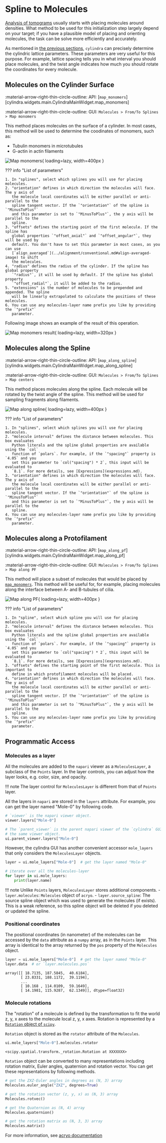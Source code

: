 # Spline to Molecules

[Analysis of tomograms](../alignment/index.md) usually starts with placing molecules
around densities. What method to be used for this initialization step largely depend on
your target; if you have a plausible model of placing and orienting molecules, the task
can be solve more efficiently and accurately.

As mentioned in [the previous sections](../lattice_params.md#running-cft), `cylindra`
can precisely determine the cylindric lattice parameters. These parameters are very
useful for this purpose. For example, lattice spacing tells you in what interval you
should place molecules, and the twist angle indicates how much you should rotate the
coordinates for every molecule.

## Molecules on the Cylinder Surface

:material-arrow-right-thin-circle-outline: API: [`map_monomers`][cylindra.widgets.main.CylindraMainWidget.map_monomers]

:material-arrow-right-thin-circle-outline: GUI: `Molecules > From/To Splines > Map monomers`

This method places molecules on the surface of a cylinder. In most cases, this method
will be used to determine the coodinates of monomers, such as:

- Tubulin monomers in microtubules
- G-actin in actin filaments

![Map monomers](../images/map_monomers.png){ loading=lazy, width=400px }

??? info "List of parameters"

    1. In "splines", select which splines you will use for placing molecules.
    2. "orientation" defines in which direction the molecules will face. The y axis of
       the molecule local coordinates will be either parallel or anti-parallel to the
       spline tangent vector. If the `"orientation"` of the spline is `"MinusToPlus"`
       and this parameter is set to `"MinusToPlus"`, the y axis will be parallel to the
       spline.
    3. "offsets" defines the starting point of the first molecule. If the spline has
       global properties `"offset_axial"` and `"offset_angular"`, they will be used by
       default. You don't have to set this parameter in most cases, as you can use
       [`align_averaged`](../alignment/conventional.md#align-averaged-image) to shift
       the molecules.
    4. "radius" defines the radius of the cylinder. If the spline has global property
       `"radius"`, it will be used by default. If the spline has global property
       `"offset_radial"`, it will be added to the radius.
    5. "extensions" is the number of molecules to be prepended and appended. The spline
       will be linearly extrapolated to calculate the positions of these molecules.
    6. You can use any molecules-layer name prefix you like by providing the `"prefix"`
       parameter.

Following image shows an example of the result of this operation.

![Map monomers result](../images/viewer_01_monomer_mapped.png){ loading=lazy, width=320px }

## Molecules along the Spline

:material-arrow-right-thin-circle-outline: API: [`map_along_spline`][cylindra.widgets.main.CylindraMainWidget.map_along_spline]

:material-arrow-right-thin-circle-outline: GUI: `Molecules > From/To Splines > Map centers`

This method places molecules along the spline. Each molecule will be rotated by the
twist angle of the spline. This method will be used for sampling fragments along
filaments.

![Map along spline](../images/map_along_spline.png){ loading=lazy, width=400px }

??? info "List of parameters"

    1. In "splines", select which splines you will use for placing molecules.
    2. "molecule interval" defines the distance between molecules. This box evaluates
       Python literals and the spline global properties are available using the `col`
       function of `polars`. For example, if the `"spacing"` property is `4.05` and you
       set this parameter to `col("spacing") * 2`, this input will be evaluated to
       `8.1`. For more details, see [Expressions](expressions.md).
    3. "orientation" defines in which direction the molecules will face. The y axis of
       the molecule local coordinates will be either parallel or anti-parallel to the
       spline tangent vector. If the `"orientation"` of the spline is `"MinusToPlus"`
       and this parameter is set to `"MinusToPlus"`, the y axis will be parallel to the
       spline.
    4. You can use any molecules-layer name prefix you like by providing the `"prefix"`
       parameter.

## Molecules along a Protofilament

:material-arrow-right-thin-circle-outline: API: [`map_along_pf`][cylindra.widgets.main.CylindraMainWidget.map_along_pf]

:material-arrow-right-thin-circle-outline: GUI: `Molecules > From/To Splines > Map along PF`

This method will place a subset of molecules that would be placed by [`map_monomers`](#molecules-on-the-cylinder-surface). This method will be useful for, for example,
placing molecules along the interface between A- and B-tubules of cilia.

![Map along PF](../images/map_along_pf.png){ loading=lazy, width=400px }

??? info "List of parameters"

    1. In "spline", select which spline you will use for placing molecules.
    2. "molecule interval" defines the distance between molecules. This box evaluates
       Python literals and the spline global properties are available using the `col`
       function of `polars`. For example, if the `"spacing"` property is `4.05` and you
       set this parameter to `col("spacing") * 2`, this input will be evaluated to
       `8.1`. For more details, see [Expressions](expressions.md).
    3. "offsets" defines the starting point of the first molecule. This is important to
       define in which protofilament molecules will be placed.
    4. "orientation" defines in which direction the molecules will face. The y axis of
       the molecule local coordinates will be either parallel or anti-parallel to the
       spline tangent vector. If the `"orientation"` of the spline is `"MinusToPlus"`
       and this parameter is set to `"MinusToPlus"`, the y axis will be parallel to the
       spline.
    5. You can use any molecules-layer name prefix you like by providing the `"prefix"`
       parameter.


## Programmatic Access

### Molecules as a layer

All the molecules are added to the `napari` viewer as a `MoleculesLayer`, a subclass
of the `Points` layer. In the layer controls, you can adjust how the layer looks, e.g.
color, size, and opacity.

!!! note
    The layer control for `MoleculesLayer` is different from that of `Points` layer.

All the layers in `napari` are stored in the `layers` attribute. For example, you can
get the layer named "Mole-0" by following code.

```python
# `viewer` is the napari viewer object.
viewer.layers["Mole-0"]

# The `parent_viewer` is the parent napari viewer of the `cylindra` GUI, thun points to
# the same viewer object.
ui.parent_viewer.layers["Mole-0"]
```

However, the cylindra GUI has another convenient accessor `mole_layers` that only
considers the `MoleculesLayer` objects.

```python
layer = ui.mole_layers["Mole-0"]  # get the layer named "Mole-0"

# iterate over all the molecules-layer
for layer in ui.mole_layers:
    print(layer.name)
```

!!! note
    Unlike `Points` layers, `MoleculesLayer` stores additional components.
    - `layer.molecules`: `Molecules` object of `acryo`.
    - `layer.source_spline`: The source spline object which was used to generate the
      molecules (if exists). This is a weak reference, so this spline object will be
      deleted if you deleted or updated the spline.

### Positional coordinates

The positional coordinates (in nanometer) of the molecules can be accessed by the
`data` attribute as a `numpy` array, as in the `Points` layer. This array is identical
to the array returned by the `pos` property of the `Molecules` object.

```python
layer = ui.mole_layers["Mole-0"]  # get the layer named "Mole-0"
layer.data  # or `layer.molecules.pos`
```

``` title="Output:"
array([[ 18.7135, 187.5845,  40.6184],
       [ 23.8331, 188.1172,  39.1194],
       ...
       [ 10.168 , 114.0109,  59.1649],
       [ 14.1981, 115.9287,  62.1349]], dtype=float32)
```

### Molecule rotations

The "rotation" of a molecule is defined by the transformation to fit the world z, y, x
axes to the molecule local z, y, x axes. Rotation is represented by a [`Rotation` object of `scipy`](https://docs.scipy.org/doc/scipy/reference/generated/scipy.spatial.transform.Rotation.html).

`Rotation` object is stored as the `rotator` attribute of the `Molecules`.

```python
ui.mole_layers["Mole-0"].molecules.rotator
```

``` title="Output:"
<scipy.spatial.transform._rotation.Rotation at XXXXXXX>
```

`Rotation` object can be converted to many representations including rotation matrix,
Euler angles, quaternion and rotation vector. You can get these representations by
following methods.

```python
# get the ZXZ-Euler angles in degrees as (N, 3) array
Molecules.euler_angle("ZXZ", degrees=True)

# get the rotation vector (z, y, x) as (N, 3) array
Molecules.rotvec()

# get the Quaternion as (N, 4) array
Molecules.quaternion()

# get the rotation matrix as (N, 3, 3) array
Molecules.matrix()
```

For more information, see [acryo documentation](https://hanjinliu.github.io/acryo/main/molecules.html#physical-parameters)
